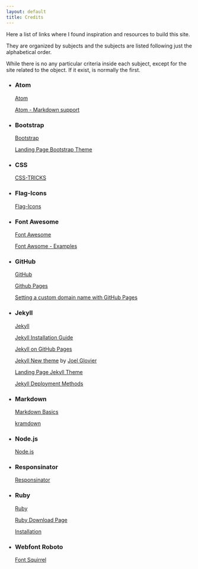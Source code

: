 ```yaml
---
layout: default
title: Credits
---
```


Here a list of links where I found inspiration and resources to build this site.

They are organized by subjects and the subjects are listed following just the alphabetical order.

While there is no any particular criteria inside each subject, except for the site related to the object. If it exist, is normally the first.

* ### Atom

  [Atom][atom-site]

  [atom-site]: https://atom.io/

  [Atom - Markdown support][atom-language-markdown]

  [atom-language-markdown]: https://github.com/burodepeper/language-markdown

* ### Bootstrap

  [Bootstrap][bootstrap-site]

  [bootstrap-site]:http://getbootstrap.com/

  [Landing Page Bootstrap Theme][landing-page-bootstrap]

  [landing-page-bootstrap]: https://github.com/BlackrockDigital/startbootstrap-landing-page

* ### CSS

  [CSS-TRICKS][css-tricks]

  [css-tricks]: https://css-tricks.com/

* ### Flag-Icons

  [Flag-Icons][flag-icons]

  [flag-icons]: http://lipis.github.io/flag-icon-css/

* ### Font Awesome

  [Font Awesome][font-awesome-site]

  [font-awesome-site]: http://fontawesome.io/

  [Font Awsome - Examples][font-awesome-examples]

  [font-awesome-examples]: http://fontawesome.io/examples/

* ### GitHub

  [GitHub][github-site]

  [github-site]: https://github.com/

  [Github Pages][github-pages]

  [github-pages]:https://pages.github.com/

  [Setting a custom domain name with GitHub Pages][github-custom-domain]

  [github-custom-domain]: https://help.github.com/articles/setting-up-a-custom-domain-with-github-pages/

* ### Jekyll

  [Jekyll][jekyll-site]

  [jekyll-site]:http://jekyllrb.com/

  [Jekyll Installation Guide][jekyll-installation]

  [jekyll-installation]:http://jekyllrb.com/docs/installation/

  [Jekyll on GitHub Pages][github-jekyll]

  [github-jekyll]:https://help.github.com/articles/using-jekyll-with-pages/#keeping-jekyll-up-to-date

  [Jekyll New theme][jekyll-new-theme] by [Joel Glovier][joel-glovier]

  [jekyll-new-theme]:https://github.com/jglovier/jekyll-new

  [joel-glovier]: http://joelglovier.com/

  [Landing Page Jekyll Theme][landing-page-jekyll]

  [landing-page-jekyll]: https://github.com/swcool/landing-page-theme

  [Jekyll Deployment Methods][jekyll-deploy-methods]

  [jekyll-deploy-methods]: http://jekyllrb.com/docs/deployment-methods/

* ### Markdown

  [Markdown Basics][markdown-basics]

  [markdown-basics]:https://help.github.com/articles/markdown-basics/

  [kramdown][kramdown-site]

  [kramdown-site]:http://kramdown.gettalong.org/

* ### Node.js

  [Node.js][nodejs-installation]

  [nodejs-installation]:https://nodejs.org/en/download/package-manager/#debian-and-ubuntu-based-linux-distributions

* ### Responsinator

  [Responsinator][responsinator]

  [responsinator]: http://www.responsinator.com/

* ### Ruby

  [Ruby][ruby-site]

  [ruby-site]:https://www.ruby-lang.org/

  [Ruby Download Page][ruby-download]

  [ruby-download]:https://www.ruby-lang.org/en/downloads/

  [Installation][ruby-installation]

  [ruby-installation]:https://www.digitalocean.com/community/tutorials/how-to-install-ruby-on-rails-with-rbenv-on-ubuntu-14-04

* ### Webfont Roboto

  [Font Squirrel][font-squirrel]

  [font-squirrel]: http://www.fontsquirrel.com/fonts/roboto
